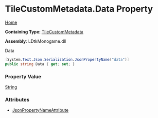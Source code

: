 # TileCustomMetadata\.Data Property

[Home](../../../README.md)

**Containing Type**: [TileCustomMetadata](../README.md)

**Assembly**: LDtkMonogame\.dll

  
 Data 

```csharp
[System.Text.Json.Serialization.JsonPropertyName("data")]
public string Data { get; set; }
```

### Property Value

[String](https://docs.microsoft.com/en-us/dotnet/api/system.string)

### Attributes

* [JsonPropertyNameAttribute](https://docs.microsoft.com/en-us/dotnet/api/system.text.json.serialization.jsonpropertynameattribute)

